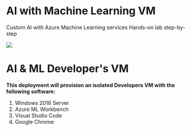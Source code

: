 # AI with Machine Learning VM
Custom AI with Azure Machine Learning services Hands-on lab step-by-step


<a href="https://portal.azure.com/#create/Microsoft.Template/uri/https%3A%2F%2Fraw.githubusercontent.com%2Fdeltadan%2FAI-ML-LAB%2Fmaster%2Fazure-deploy.json" target="_blank">
    <img src="http://azuredeploy.net/deploybutton.png"/>
</a>

# AI & ML Developer's VM

**This deployment will provision an isolated Developers VM with the following software:**

1. Windows 2016 Server
1. Azure ML Workbench
1. Visual Studio Code
1. Google Chrome
